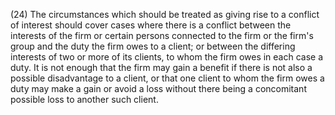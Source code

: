 (24) The circumstances which should be treated as giving rise to a conflict of interest should cover cases where there is a conflict between the interests of the firm or certain persons connected to the firm or the firm's group and the duty the firm owes to a client; or between the differing interests of two or more of its clients, to whom the firm owes in each case a duty. It is not enough that the firm may gain a benefit if there is not also a possible disadvantage to a client, or that one client to whom the firm owes a duty may make a gain or avoid a loss without there being a concomitant possible loss to another such client.